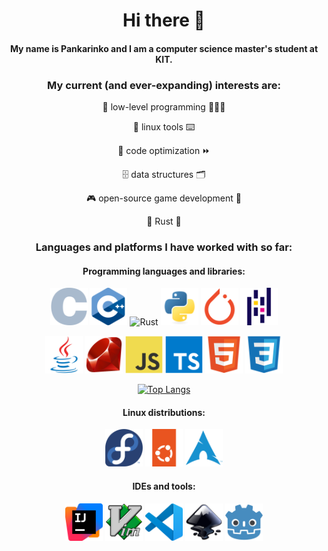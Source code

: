 
 <h1 align="center">Hi there 🍒</h1>
<div align="center">
<!--
**Pankarinko/Pankarinko** is a ✨ _special_ ✨ repository because its `README.md` (this file) appears on your GitHub profile.
Here are some ideas to get you started:
- 🔭 I’m currently working on ...
- 🌱 I’m currently learning ...
- 👯 I’m looking to collaborate on ...
- 🤔 I’m looking for help with ...
- 💬 Ask me about ...
- 📫 How to reach me: ...
- 😄 Pronouns: ...
- ⚡ Fun fact: ...
-->

#### My name is Pankarinko and I am a computer science master's student at KIT.


<!--probably specializing in software development and operating sytem design-->

### My current (and ever-expanding) interests are:
  🔋 low-level programming 👩🏽‍💻
  
  🐧 linux tools ⌨️
  
  🚄 code optimization ⏩
  
  🗄️ data structures 🗂️
  
  🎮 open-source game development 👾
  
  🦀 Rust 🚀

  

  
### Languages and platforms I have worked with so far:

#### Programming languages and libraries:

<p>
 <img src="https://github.com/devicons/devicon/blob/master/icons/c/c-original.svg" alt="C" width="60" height="60">
 <img src="https://github.com/devicons/devicon/blob/master/icons/cplusplus/cplusplus-original.svg" alt="CPlusPlus" width="60" height="60">
 <img src="https://github.com/rust-lang/rust-artwork/blob/master/logo/rust-logo-128x128.png" alt="Rust" width="60" height="60">
 <img src="https://github.com/devicons/devicon/blob/master/icons/python/python-original.svg" alt="Python" width="60" height="60">
 <img src="https://github.com/devicons/devicon/blob/master/icons/pytorch/pytorch-original.svg" alt="PyTorch" width="60" height="60">
 <img src="https://github.com/devicons/devicon/blob/master/icons/pandas/pandas-original.svg" alt="pandas" width="60" height="60">
</p>
<p>
 <img src="https://github.com/devicons/devicon/blob/master/icons/java/java-original.svg" alt="Java" width="60" height="60">
 <img src="https://github.com/devicons/devicon/blob/master/icons/ruby/ruby-original.svg" alt="Ruby" width="60" height="60">
 <img src="https://github.com/devicons/devicon/blob/master/icons/javascript/javascript-original.svg" alt="JS" width="60" height="60">
 <img src="https://github.com/devicons/devicon/blob/master/icons/typescript/typescript-original.svg" alt="JS" width="60" height="60">
 <img src="https://github.com/devicons/devicon/blob/master/icons/html5/html5-original.svg" alt="html" width="60" height="60">
 <img src="https://github.com/devicons/devicon/blob/master/icons/css3/css3-original.svg" alt="CSS" width="60" height="60">
</p>

[![Top Langs](https://github-readme-stats.vercel.app/api/top-langs/?username=pankarinko&layout=donut&theme=tokyonight&bg_color=60,0F204C64,1B5B8C64,025E6E64&border_color=2192A6)](https://github.com/pankarinko/github-readme-stats)



#### Linux distributions:

<p>
 <img src="https://github.com/devicons/devicon/blob/master/icons/fedora/fedora-original.svg" alt="Fedora" width="60" height="60">
 <img src="https://github.com/devicons/devicon/blob/master/icons/ubuntu/ubuntu-original.svg" alt="Ubuntu" width="60" height="60">
 <img src="https://github.com/devicons/devicon/blob/master/icons/archlinux/archlinux-original.svg" alt="Arch Linux" width="60" height="60">
</p>


#### IDEs and tools:

<p>
 <img src="https://github.com/devicons/devicon/blob/master/icons/intellij/intellij-original.svg" alt="IntelliJ" width="60" height="60">
 <img src="https://github.com/devicons/devicon/blob/master/icons/vim/vim-original.svg" alt="Vim" width="60" height="60">
 <img src="https://github.com/devicons/devicon/blob/master/icons/vscode/vscode-original.svg" alt="VSCode" width="60" height="60">
 <img src="https://github.com/devicons/devicon/blob/master/icons/inkscape/inkscape-original.svg" alt="Inkscape" width="60" height="60">
 <img src="https://github.com/devicons/devicon/blob/master/icons/godot/godot-original.svg" alt="Godot" width="60" height="60">
</p>
</div>



